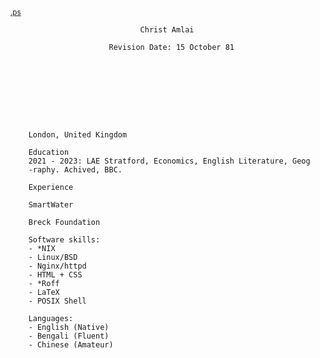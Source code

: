 <small>[.ps]() </small>

                                 Christ Amlai                                     

                          Revision Date: 15 October 81

                                                
                                               
                                                    





        London, United Kingdom                                            
                 
        Education                                                       
        2021 - 2023: LAE Stratford, Economics, English Literature, Geog
        -raphy. Achived, BBC.      
                  
        Experience                                                      
                  
        SmartWater                                                  

        Breck Foundation
        
        Software skills:
        - *NIX
        - Linux/BSD
        - Nginx/httpd
        - HTML + CSS
        - *Roff
        - LaTeX
        - POSIX Shell
                  
        Languages:
        - English (Native)
        - Bengali (Fluent)
        - Chinese (Amateur)

